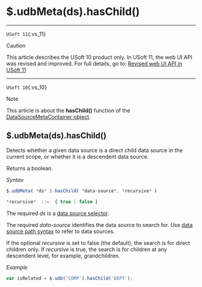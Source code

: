 # $.udbMeta(ds).hasChild()



----

`USoft 11`{.vs_11}

> [!CAUTION]
> This article describes the USoft 10 product only.
> In USoft 11, the web UI API was revised and improved. For full details, go to:
> [Revised web UI API in USoft 11](/docs/Web%20and%20app%20UIs/UDB%20udb/Revised%20web%20UI%20API%20in%20USoft%2011.md)

----

`USoft 10`{.vs_10}

> [!NOTE]
> This article is about the **hasChild()** function of the [DataSourceMetaContainer object](/docs/Web%20and%20app%20UIs/UDB%20DataSourceMetaContainer).

## **$.udbMeta(ds).hasChild()**

Detects whether a given data source is a direct child data source in the current scope, or whether it is a descendent data source.

Returns a boolean.

*Syntax*

```js
$.udbMeta( *ds* ).hasChild( *data-source*, *recursive* )

*recursive*  ::=  { true | false }
```

The required *ds* is a [data source selector](/docs/Web%20and%20app%20UIs/UDB%20DataSourceMetaContainer/UDB%20DataSourceMetaContainer%20object.md).

The required *data-source* identifies the data source to search for. Use [data source path syntax](/docs/Web%20and%20app%20UIs/Data%20sources/Data%20source%20path%20syntax.md) to refer to data sources.

If the optional *recursive* is set to false (the default), the search is for direct children only. If *recursive* is true, the search is for children at any descendent level, for example, grandchildren.

*Example*

```js
var isRelated = $.udb('COMP').hasChild('DEPT');
```

 